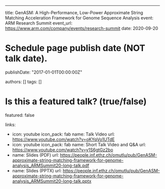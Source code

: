 ---
title: GenASM: A High-Performance, Low-Power Approximate String Matching Acceleration Framework for Genome Sequence Analysis
event: ARM Research Summit
event_url: https://www.arm.com/company/events/research-summit
date: 2020-09-20

# Schedule page publish date (NOT talk date).
publishDate: "2017-01-01T00:00:00Z"

authors: []
tags: []

# Is this a featured talk? (true/false)
featured: false

links:
- icon: youtube
  icon_pack: fab
  name: Talk Video
  url: https://www.youtube.com/watch?v=oKYqVo1UTdE
- icon: youtube
  icon_pack: fab
  name: Short Talk Video and Q&A
  url: https://www.youtube.com/watch?v=y1S6gtGz2bo
- name: Slides (PDF)
  url: https://people.inf.ethz.ch/omutlu/pub/GenASM-approximate-string-matching-framework-for-genome-analysis_ARMSummit20-long-talk.pdf
- name: Slides (PPTX)
  url: https://people.inf.ethz.ch/omutlu/pub/GenASM-approximate-string-matching-framework-for-genome-analysis_ARMSummit20-long-talk.pptx
